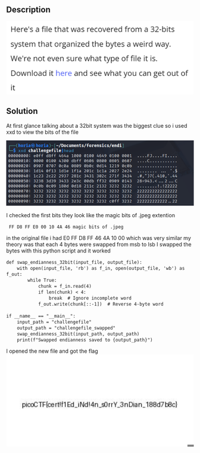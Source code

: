 ## Description
![](assets/step1.png)

## Solution 

At first glance talking about a 32bit system was the biggest clue so i used xxd to view the bits of the file 

![](assets/step2.png)

I checked the first bits they look like the magic bits of .jpeg extention 

```
 FF D8 FF E0 00 10 4A 46 magic bits of .jpeg
```
in the original file i had E0 FF D8 FF 46 4A 10 00 which was very similar 
my theory was that each 4 bytes were swapped from msb to lsb
I swapped the bytes with this python script and it worked 
```
def swap_endianness_32bit(input_file, output_file):
    with open(input_file, 'rb') as f_in, open(output_file, 'wb') as f_out:
        while True:
            chunk = f_in.read(4)
            if len(chunk) < 4:
                break  # Ignore incomplete word
            f_out.write(chunk[::-1])  # Reverse 4-byte word

if __name__ == "__main__":
    input_path = "challengefile"
    output_path = "challengefile_swapped"
    swap_endianness_32bit(input_path, output_path)
    print(f"Swapped endianness saved to {output_path}")
```
I opened the new file and got the flag 
![](assets/step3.png)


